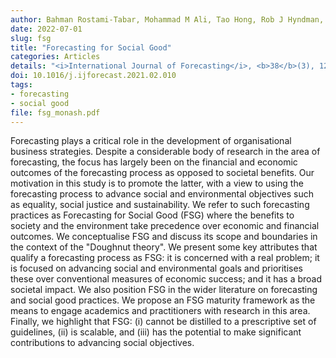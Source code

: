```yaml
---
author: Bahman Rostami-Tabar, Mohammad M Ali, Tao Hong, Rob J Hyndman, Michael D Porter, Aris Syntetos
date: 2022-07-01
slug: fsg
title: "Forecasting for Social Good"
categories: Articles
details: "<i>International Journal of Forecasting</i>, <b>38</b>(3), 1245-1257"
doi: 10.1016/j.ijforecast.2021.02.010
tags:
- forecasting
- social good
file: fsg_monash.pdf
---
```


Forecasting plays a critical role in the development of organisational business strategies. Despite a considerable body of research in the area of forecasting, the focus has largely been on the financial and economic outcomes of the forecasting process as opposed to societal benefits. Our motivation in this study is to promote the latter, with a view to using the forecasting process to advance social and environmental objectives such as equality, social justice and sustainability. We refer to such forecasting practices as Forecasting for Social Good (FSG) where the benefits to society and the environment take precedence over economic and financial outcomes. We conceptualise FSG and discuss its scope and boundaries in the context of the "Doughnut theory". We present some key attributes that qualify a forecasting process as FSG: it is concerned with a real problem; it is focused on advancing social and environmental goals and prioritises these over conventional measures of economic success; and it has a broad societal impact. We also position FSG in the wider literature on forecasting and social good practices. We propose an FSG maturity framework as the means to engage academics and practitioners with research in this area. Finally, we highlight that FSG: (i) cannot be distilled to a prescriptive set of guidelines, (ii) is scalable, and (iii) has the potential to make significant contributions to advancing social objectives.
